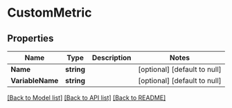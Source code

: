 # CustomMetric

## Properties
Name | Type | Description | Notes
------------ | ------------- | ------------- | -------------
**Name** | **string** |  | [optional] [default to null]
**VariableName** | **string** |  | [optional] [default to null]

[[Back to Model list]](../README.md#documentation-for-models) [[Back to API list]](../README.md#documentation-for-api-endpoints) [[Back to README]](../README.md)


